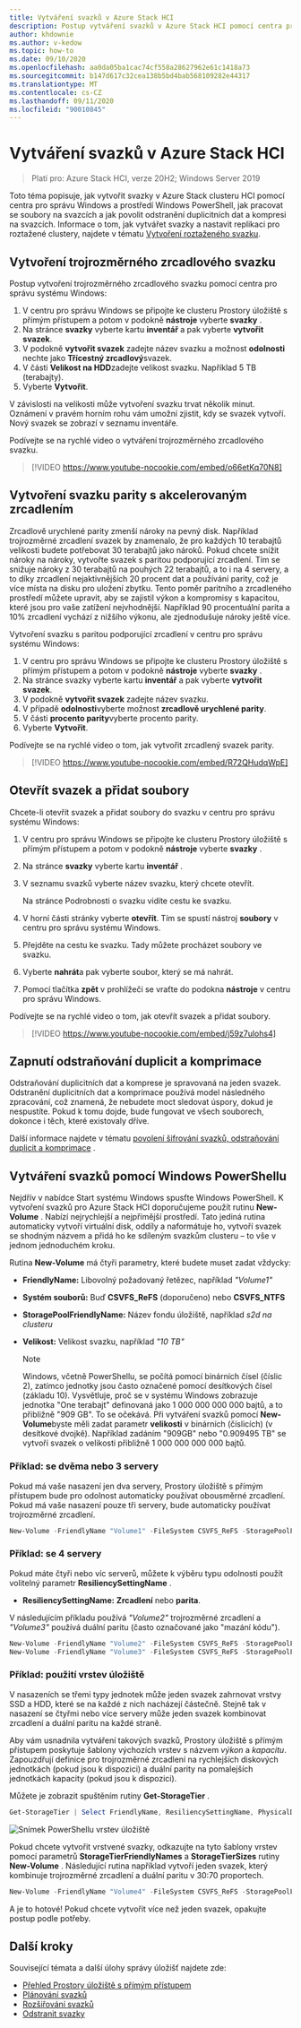 ```yaml
---
title: Vytváření svazků v Azure Stack HCI
description: Postup vytváření svazků v Azure Stack HCI pomocí centra pro správu Windows a PowerShellu
author: khdownie
ms.author: v-kedow
ms.topic: how-to
ms.date: 09/10/2020
ms.openlocfilehash: aa0da05ba1cac74cf558a28627962e61c1418a73
ms.sourcegitcommit: b147d617c32cea138b5bd4bab568109282e44317
ms.translationtype: MT
ms.contentlocale: cs-CZ
ms.lasthandoff: 09/11/2020
ms.locfileid: "90010845"
---
```

# <a name="create-volumes-in-azure-stack-hci"></a>Vytváření svazků v Azure Stack HCI

> Platí pro: Azure Stack HCI, verze 20H2; Windows Server 2019

Toto téma popisuje, jak vytvořit svazky v Azure Stack clusteru HCI pomocí centra pro správu Windows a prostředí Windows PowerShell, jak pracovat se soubory na svazcích a jak povolit odstranění duplicitních dat a kompresi na svazcích. Informace o tom, jak vytvářet svazky a nastavit replikaci pro roztažené clustery, najdete v tématu [Vytvoření roztaženého svazku](create-stretched-volumes.md).

## <a name="create-a-three-way-mirror-volume"></a>Vytvoření trojrozměrného zrcadlového svazku

Postup vytvoření trojrozměrného zrcadlového svazku pomocí centra pro správu systému Windows:

1. V centru pro správu Windows se připojte ke clusteru Prostory úložiště s přímým přístupem a potom v podokně **nástroje** vyberte **svazky** .
2. Na stránce **svazky** vyberte kartu **inventář** a pak vyberte **vytvořit svazek**.
3. V podokně **vytvořit svazek** zadejte název svazku a možnost **odolnosti** nechte jako **Třícestný zrcadlový**svazek.
4. V části **Velikost na HDD**zadejte velikost svazku. Například 5 TB (terabajty).
5. Vyberte **Vytvořit**.

V závislosti na velikosti může vytvoření svazku trvat několik minut. Oznámení v pravém horním rohu vám umožní zjistit, kdy se svazek vytvoří. Nový svazek se zobrazí v seznamu inventáře.

Podívejte se na rychlé video o vytváření trojrozměrného zrcadlového svazku.

> [!VIDEO https://www.youtube-nocookie.com/embed/o66etKq70N8]

## <a name="create-a-mirror-accelerated-parity-volume"></a>Vytvoření svazku parity s akcelerovaným zrcadlením

Zrcadlově urychlené parity zmenší nároky na pevný disk. Například trojrozměrné zrcadlení svazek by znamenalo, že pro každých 10 terabajtů velikosti budete potřebovat 30 terabajtů jako nároků. Pokud chcete snížit nároky na nároky, vytvořte svazek s paritou podporující zrcadlení. Tím se snižuje nároky z 30 terabajtů na pouhých 22 terabajtů, a to i na 4 servery, a to díky zrcadlení nejaktivnějších 20 procent dat a používání parity, což je více místa na disku pro uložení zbytku. Tento poměr paritního a zrcadleného prostředí můžete upravit, aby se zajistil výkon a kompromisy s kapacitou, které jsou pro vaše zatížení nejvhodnější. Například 90 procentuální parita a 10% zrcadlení vychází z nižšího výkonu, ale zjednodušuje nároky ještě více.

Vytvoření svazku s paritou podporující zrcadlení v centru pro správu systému Windows:

1. V centru pro správu Windows se připojte ke clusteru Prostory úložiště s přímým přístupem a potom v podokně **nástroje** vyberte **svazky** .
2. Na stránce svazky vyberte kartu **inventář** a pak vyberte **vytvořit svazek**.
3. V podokně **vytvořit svazek** zadejte název svazku.
4. V případě **odolnosti**vyberte možnost **zrcadlově urychlené parity**.
5. V části **procento parity**vyberte procento parity.
6. Vyberte **Vytvořit**.

Podívejte se na rychlé video o tom, jak vytvořit zrcadlený svazek parity.

> [!VIDEO https://www.youtube-nocookie.com/embed/R72QHudqWpE]

## <a name="open-volume-and-add-files"></a>Otevřít svazek a přidat soubory

Chcete-li otevřít svazek a přidat soubory do svazku v centru pro správu systému Windows:

1. V centru pro správu Windows se připojte ke clusteru Prostory úložiště s přímým přístupem a potom v podokně **nástroje** vyberte **svazky** .
2. Na stránce **svazky** vyberte kartu **inventář** .
2. V seznamu svazků vyberte název svazku, který chcete otevřít.

    Na stránce Podrobnosti o svazku vidíte cestu ke svazku.

4. V horní části stránky vyberte **otevřít**. Tím se spustí nástroj **soubory** v centru pro správu systému Windows.
5. Přejděte na cestu ke svazku. Tady můžete procházet soubory ve svazku.
6. Vyberte **nahrát**a pak vyberte soubor, který se má nahrát.
7. Pomocí tlačítka **zpět** v prohlížeči se vraťte do podokna **nástroje** v centru pro správu Windows.

Podívejte se na rychlé video o tom, jak otevřít svazek a přidat soubory.

> [!VIDEO https://www.youtube-nocookie.com/embed/j59z7ulohs4]

## <a name="turn-on-deduplication-and-compression"></a>Zapnutí odstraňování duplicit a komprimace

Odstraňování duplicitních dat a komprese je spravovaná na jeden svazek. Odstranění duplicitních dat a komprimace používá model následného zpracování, což znamená, že nebudete moct sledovat úspory, dokud je nespustíte. Pokud k tomu dojde, bude fungovat ve všech souborech, dokonce i těch, které existovaly dříve.

Další informace najdete v tématu [povolení šifrování svazků, odstraňování duplicit a komprimace](volume-encryption-deduplication.md) .

## <a name="create-volumes-using-windows-powershell"></a>Vytváření svazků pomocí Windows PowerShellu

Nejdřív v nabídce Start systému Windows spusťte Windows PowerShell. K vytvoření svazků pro Azure Stack HCI doporučujeme použít rutinu **New-Volume** . Nabízí nejrychlejší a nejpřímější prostředí. Tato jediná rutina automaticky vytvoří virtuální disk, oddíly a naformátuje ho, vytvoří svazek se shodným názvem a přidá ho ke sdíleným svazkům clusteru – to vše v jednom jednoduchém kroku.

Rutina **New-Volume** má čtyři parametry, které budete muset zadat vždycky:

- **FriendlyName:** Libovolný požadovaný řetězec, například *"Volume1"*
- **Systém souborů:** Buď **CSVFS_ReFS** (doporučeno) nebo **CSVFS_NTFS**
- **StoragePoolFriendlyName:** Název fondu úložiště, například *s2d na clusteru*
- **Velikost:** Velikost svazku, například *"10 TB"*

   > [!NOTE]
   > Windows, včetně PowerShellu, se počítá pomocí binárních čísel (číslic 2), zatímco jednotky jsou často označené pomocí desítkových čísel (základu 10). Vysvětluje, proč se v systému Windows zobrazuje jednotka "One terabajt" definovaná jako 1 000 000 000 000 bajtů, a to přibližně "909 GB". To se očekává. Při vytváření svazků pomocí **New-Volume**byste měli zadat parametr **velikosti** v binárních (číslicích) (v desítkové dvojkě). Například zadáním "909GB" nebo "0.909495 TB" se vytvoří svazek o velikosti přibližně 1 000 000 000 000 bajtů.

### <a name="example-with-2-or-3-servers"></a>Příklad: se dvěma nebo 3 servery

Pokud má vaše nasazení jen dva servery, Prostory úložiště s přímým přístupem bude pro odolnost automaticky používat obousměrné zrcadlení. Pokud má vaše nasazení pouze tři servery, bude automaticky používat trojrozměrné zrcadlení.

```PowerShell
New-Volume -FriendlyName "Volume1" -FileSystem CSVFS_ReFS -StoragePoolFriendlyName S2D* -Size 1TB
```

### <a name="example-with-4-servers"></a>Příklad: se 4 servery

Pokud máte čtyři nebo víc serverů, můžete k výběru typu odolnosti použít volitelný parametr **ResiliencySettingName** .

-   **ResiliencySettingName:** **Zrcadlení** nebo **parita**.

V následujícím příkladu používá *"Volume2"* trojrozměrné zrcadlení a *"Volume3"* používá duální paritu (často označované jako "mazání kódu").

```PowerShell
New-Volume -FriendlyName "Volume2" -FileSystem CSVFS_ReFS -StoragePoolFriendlyName S2D* -Size 1TB -ResiliencySettingName Mirror
New-Volume -FriendlyName "Volume3" -FileSystem CSVFS_ReFS -StoragePoolFriendlyName S2D* -Size 1TB -ResiliencySettingName Parity
```

### <a name="example-using-storage-tiers"></a>Příklad: použití vrstev úložiště

V nasazeních se třemi typy jednotek může jeden svazek zahrnovat vrstvy SSD a HDD, které se na každé z nich nacházejí částečně. Stejně tak v nasazení se čtyřmi nebo více servery může jeden svazek kombinovat zrcadlení a duální paritu na každé straně.

Aby vám usnadnila vytváření takových svazků, Prostory úložiště s přímým přístupem poskytuje šablony výchozích vrstev s názvem *výkon* a *kapacitu*. Zapouzdřují definice pro trojrozměrné zrcadlení na rychlejších diskových jednotkách (pokud jsou k dispozici) a duální parity na pomalejších jednotkách kapacity (pokud jsou k dispozici).

Můžete je zobrazit spuštěním rutiny **Get-StorageTier** .

```PowerShell
Get-StorageTier | Select FriendlyName, ResiliencySettingName, PhysicalDiskRedundancy
```

![Snímek PowerShellu vrstev úložiště](media/creating-volumes/storage-tiers-screenshot.png)

Pokud chcete vytvořit vrstvené svazky, odkazujte na tyto šablony vrstev pomocí parametrů **StorageTierFriendlyNames** a **StorageTierSizes** rutiny **New-Volume** . Následující rutina například vytvoří jeden svazek, který kombinuje trojrozměrné zrcadlení a duální paritu v 30:70 proportech.

```PowerShell
New-Volume -FriendlyName "Volume4" -FileSystem CSVFS_ReFS -StoragePoolFriendlyName S2D* -StorageTierFriendlyNames Performance, Capacity -StorageTierSizes 300GB, 700GB
```

A je to hotové! Pokud chcete vytvořit více než jeden svazek, opakujte postup podle potřeby.

## <a name="next-steps"></a>Další kroky

Související témata a další úlohy správy úložišť najdete zde:

- [Přehled Prostory úložiště s přímým přístupem](/windows-server/storage/storage-spaces/storage-spaces-direct-overview)
- [Plánování svazků](../concepts/plan-volumes.md)
- [Rozšiřování svazků](extend-volumes.md)
- [Odstranit svazky](delete-volumes.md)